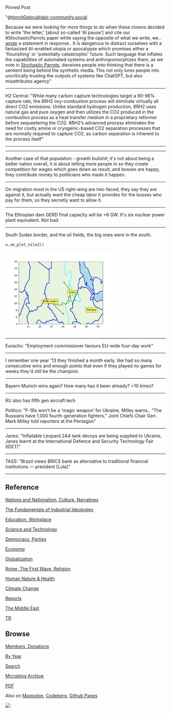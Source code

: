 Pinned Post

"@timnitGebru@dair-community.social

Because we were looking for more things to do when these clowns
decided to write 'the letter,' [about so-called 'AI pause'] and cite
our \#StochasticParrots paper while saying the opposite of what we
write, we.. [wrote](https://www.dair-institute.org/blog/letter-statement-March2023)
a statement in response.. It is dangerous to distract ourselves with a fantasized
AI-enabled utopia or apocalypse which promises either a 'flourishing' or
'potentially catastrophic' future. Such language that inflates the capabilities
of automated systems and anthropomorphizes them, as we note in [Stochastic Parrots](https://dl.acm.org/doi/abs/10.1145/3442188.3445922), 
deceives people into thinking that there is a sentient being behind the
synthetic media. This not only lures people into uncritically trusting
the outputs of systems like ChatGPT, but also misattributes agency"

---


H2 Central: "While many carbon capture technologies target a 90-96%
capture rate, the 8RH2 oxy-combustion process will eliminate virtually
all direct CO2 emissions. Unlike standard hydrogen production, 8RH2
uses natural gas and pure oxygen and then utilizes the CO2 produced in
the combustion process as a heat transfer medium in a proprietary
reformer before sequestering the CO2. 8RH2‘s advanced process
eliminates the need for costly amine or cryogenic-based CO2 separation
processes that are normally required to capture CO2, as carbon
separation is inherent to the process itself"

---

---

Another case of that population - growth bullshit; it's not about
being a better nation overall, it is about letting more people in so
they create competition for wages which goes down as result, and
bosses are happy, they contribute money to politicians who made it
happen.

---

On migration most in the US right-wing are two-faced; they say they
are against it, but actually want the cheap labor it provides for the
bosses who pay for them, so they secretly want to allow it. 

---

The Ethiopian dam GERD final capacity will be >6 GW. It's six nuclear
power plant equivalent. Not bad. 

---

South Sudan border, and the oil fields, the big ones were in the
south.


```python
u.sm_plot_nile2()
```

<img width='340' src='mbl/2023/sudan1.jpg'/> 

---

Euractiv: "Employment commissioner favours EU-wide four-day work"

---

I remember one year '13 they finished a month early. like had so many
consecutive wins and enough points that even if they played no games
for weeks they'd still be the champion.

---

Bayern Munich wins again? How many has it been already? >10 times?

---

RU also has fifth gen aircraft tech

Politico: "F-16s won’t be a ‘magic weapon’ for Ukraine, Milley
warns.. “The Russians have 1,000 fourth-generation fighters,” Joint
Chiefs Chair Gen. Mark Milley told reporters at the Pentagon"

---

Janes: "Inflatable Leopard 2A4 tank decoys are being supplied to
Ukraine, Janes learnt at the International Defence and Security
Technology Fair (IDET)"

---

TASS: "Brazil views BRICS bank as alternative to traditional financial
institutions — president [Lula]"

---

## Reference

[Nations and Nationalism, Culture, Narratives](0119/2013/02/nations-and-nationalism.html)

[The Fundamentals of Industrial Ideologies](0119/2011/04/fundamentals-of-industrial-ideologies.html)

[Education, Workplace](0119/2017/09/education-workplace.html)

[Science and Technology](0119/2018/09/science-technology.html)

[Democracy, Parties](0119/2016/11/democracy.html)

[Economy](2021/01/economy.html)

[Globalization](0119/2018/09/globalization.html)

[Rome, The First Wave, Religion](0119/2017/12/rome.html)

[Human Nature & Health](2020/07/human-nature.html)

[Climate Change](2022/01/climate.html)

[Reports](2021/01/reports.html)

[The Middle East](0119/2019/07/middleeast.html)

[TR](../tr/index.html)

## Browse

[Members, Donations](2022/08/members.html)

[By Year](years.html)

[Search](search.html)

[Microblog Archive](mbl/index.html)

[PDF](https://drive.google.com/uc?export=view&id=1FSi-1MnqXVq_PVTEXzzflwN8-7h92N_R)

Also on 
[Mastodon](https://masto.ai/@muratk3n),
[Codeberg](https://muratk5n.codeberg.page/en/),
[Github Pages](https://muratk5n.github.io/thirdwave/en/)

<img src='https://drive.google.com/uc?export=view&id=1zsIeciFSvlr-sWB84Tc0mfZ_NYqn9VQx'/> 



